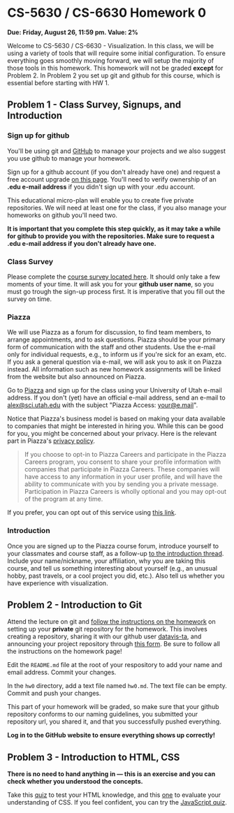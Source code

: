 # CS-5630 / CS-6630 Homework 0

**Due: Friday, August 26, 11:59 pm. Value: 2%**

Welcome to CS-5630 / CS-6630 - Visualization.  In this class, we will be using a variety of tools that will require some initial configuration. To ensure everything goes smoothly moving forward, we will setup the majority of those tools in this homework.  This homework will not be graded **except** for Problem 2. In Problem 2 you set up git and github for this course, which is essential before starting with HW 1.

## Problem 1 - Class Survey, Signups, and Introduction

### Sign up for github

You'll be using git and [GitHub](http://github.com) to manage your projects and we also suggest you use github to manage your homework.

Sign up for a github account (if you don't already have one) and request a free account upgrade [on this page](https://education.github.com/). You'll need to verify ownership of an **.edu e-mail address** if you didn't sign up with your .edu account. 

This educational micro-plan will enable you to create five private repositories. We will need at least one for the class, if you also manage your homeworks on github you'll need two. 

**It is important that you complete this step quickly, as it may take a while for github to provide you with the repositories. Make sure to request a .edu e-mail address if you don't already have one.**

### Class Survey
Please complete the [course survey located here](https://docs.google.com/forms/d/1jgaNuAReJLoxLDCPxCNMMuzSd3VbVPm3ja6RyaWpwDo/viewform). It should only take a few moments of your time. It will ask you for your **github user name**, so you must go trough the sign-up process first. It is imperative that you fill out the survey on time.

### Piazza
We will use Piazza as a forum for discussion, to find team members, to arrange appointments, and to ask questions. Piazza should be your primary form of communication with the staff and other students. Use the e-mail only for individual requests, e.g., to inform us if you're sick for an exam, etc. If you ask a general question via e-mail, we will ask you to ask it on Piazza instead. All information such as new homework assignments will be linked from the website but also announced on Piazza.

Go to [Piazza](http://piazza.com/utah/fall2015/cs5630cs6630) and sign up for the class using your University of Utah e-mail address. If you don't (yet) have an official e-mail address, send an e-mail to [alex@sci.utah.edu](mailto:alex@sci.utah.edu) with the subject "Piazza Access: your@e.mail".  

Notice that Piazza's business model is based on making your data available to companies that might be interested in hiring you. While this can be good for you, you might be concerned about your privacy. Here is the relevant part in Piazza's [privacy policy](https://piazza.com/legal/privacy).

> If you choose to opt-in to Piazza Careers and participate in the Piazza Careers program, you consent to share your profile information with companies that participate in Piazza Careers. These companies will have access to any information in your user profile, and will have the ability to communicate with you by sending you a private message. Participation in Piazza Careers is wholly optional and you may opt-out of the program at any time.


 If you prefer, you can opt out of this service using [this link](https://piazza.com/careers/dashboard#/settings). 




### Introduction

Once you are signed up to the Piazza course forum, introduce yourself to your classmates and course staff, as a follow-up [to the introduction thread](https://piazza.com/class/hzygu2uzmp4h7?cid=6). Include your name/nickname, your affiliation, why you are taking this course, and tell us something interesting about yourself (e.g., an unusual hobby, past travels, or a cool project you did, etc.). Also tell us whether you have experience with visualization.

## Problem 2 - Introduction to Git

Attend the lecture on git and [follow the instructions on the homework](http://dataviscourse.net/2015/homework/) on setting up your **private** git repository for the homework. This involves creating a repository, sharing it with our github user [datavis-ta](http://github.com/datavis-ta), and announcing your project repository through [this form](https://docs.google.com/forms/d/1C7nljpvoRzbTrSxZAWuNZuiq-uI1cPIoBcERNTrYsDo/viewform). Be sure to follow all the instructions on the homework page!

Edit the `README.md` file at the root of your respository to add your name and email address. Commit your changes.

In the `hw0` directory, add a text file named `hw0.md`. The text file can be empty. Commit and push your changes.

This part of your homework will be graded, so make sure that your github repository conforms to our naming guidelines, you submitted your repository url, you shared it, and that you successfully pushed everything.

**Log in to the GitHub website to ensure everything shows up correctly!**

## Problem 3 - Introduction to HTML, CSS

**There is no need to hand anything in — this is an exercise and you can check whether you understood the concepts.**

Take this [quiz](http://www.w3schools.com/quiztest/quiztest.asp?qtest=HTML) to test your HTML knowledge, and this [one](http://www.w3schools.com/quiztest/quiztest.asp?qtest=CSS) to evaluate your understanding of CSS. If you feel confident, you can try the [JavaScript quiz](http://www.w3schools.com/quiztest/quiztest.asp?qtest=JavaScript).

